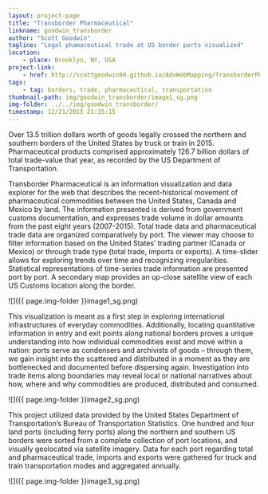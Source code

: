```yaml
---
layout: project-page
title: "Transborder Pharmaceutical"
linkname: goodwin_transborder
author: "Scott Goodwin"
tagline: "Legal phamaceutical trade at US border ports visualized"
location:
    - place: Brooklyn, NY, USA
project-link:
    - href: http://scottgoodwin90.github.io/AdvWebMapping/TransborderPharmaceutical
tags:
    - tag: borders, trade, pharmaceutical, transportation
thumbnail-path: img/goodwin_transborder/image1_sg.png
img-folder: ../../img/goodwin_transborder/
timestamp: 12/21/2015 21:35:15
---
```


Over 13.5 trillion dollars worth of goods legally crossed the northern and southern borders of the United States by truck or train in 2015. Pharmaceutical products comprised approximately 126.7 billion dollars of total trade-value that year, as recorded by the US Department of Transportation.

Transborder Pharmaceutical is an information visualization and data explorer for the web that describes the recent-historical movement of pharmaceutical commodities between the United States, Canada and Mexico by land. The information presented is derived from government customs documentation, and expresses trade volume in dollar amounts from the past eight years (2007-2015). Total trade data and pharmaceutical trade data are organized comparatively by port. The viewer may choose to filter information based on the United States’ trading partner (Canada or Mexico) or through trade type (total trade, imports or exports). A time-slider allows for exploring trends over time and recognizing irregularities. Statistical representations of time-series trade information are presented port by port. A secondary map provides an up-close satellite view of each US Customs location along the border.

![]({{ page.img-folder }}image1_sg.png)

This visualization is meant as a first step in exploring international infrastructures of everyday commodities. Additionally, locating quantitative information in entry and exit points along national borders proves a unique understanding into how individual commodities exist and move within a nation: ports serve as condensers and archivists of goods – through them, we gain insight into the scattered and distributed in a moment as they are bottlenecked and documented before dispersing again. Investigation into trade items along boundaries may reveal local or national narratives about how, where and why commodities are produced, distributed and consumed. 

![]({{ page.img-folder }}image2_sg.png)

This project utilized data provided by the United States Department of Transportation’s Bureau of Transportation Statistics. One hundred and four land ports (including ferry ports) along the northern and southern US borders were sorted from a complete collection of port locations, and visually geolocated via satellite imagery. Data for each port regarding total and pharmaceutical trade, imports and exports were gathered for truck and train transportation modes and aggregated annually. 

![]({{ page.img-folder }}image3_sg.png)
